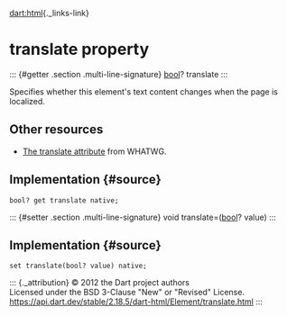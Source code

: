 [dart:html](../../dart-html/dart-html-library){._links-link}

translate property
==================

::: {#getter .section .multi-line-signature}
[bool](../../dart-core/bool-class)? translate
:::

Specifies whether this element\'s text content changes when the page is
localized.

Other resources
---------------

-   [The translate
    attribute](https://html.spec.whatwg.org/multipage/dom.html#the-translate-attribute)
    from WHATWG.

Implementation {#source}
--------------

``` {.language-dart data-language="dart"}
bool? get translate native;
```

::: {#setter .section .multi-line-signature}
void translate=([bool](../../dart-core/bool-class)? value)
:::

Implementation {#source}
--------------

``` {.language-dart data-language="dart"}
set translate(bool? value) native;
```

::: {._attribution}
© 2012 the Dart project authors\
Licensed under the BSD 3-Clause \"New\" or \"Revised\" License.\
<https://api.dart.dev/stable/2.18.5/dart-html/Element/translate.html>
:::
